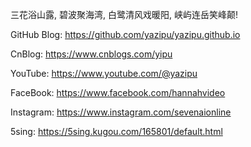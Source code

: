 三花浴山露, 碧波聚海湾, 白鹭清风戏暖阳, 峡屿连岳笑峰颠!

GitHub Blog: https://github.com/yazipu/yazipu.github.io

CnBlog: https://www.cnblogs.com/yipu

YouTube: https://www.youtube.com/@yazipu

FaceBook: https://www.facebook.com/hannahvideo

Instagram: https://www.instagram.com/sevenaionline

5sing: https://5sing.kugou.com/165801/default.html